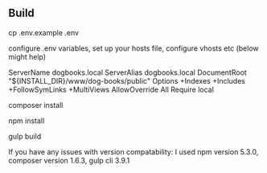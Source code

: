 ## Build
cp .env.example .env

configure .env variables, set up your hosts file, configure vhosts etc (below might help)

<VirtualHost dogbooks.local>
  ServerName dogbooks.local
  ServerAlias dogbooks.local
  DocumentRoot "${INSTALL_DIR}/www/dog-books/public"
  <Directory "${INSTALL_DIR}/www/">
    Options +Indexes +Includes +FollowSymLinks +MultiViews
    AllowOverride All
    Require local
  </Directory>
</VirtualHost>


composer install

npm install

gulp build

If you have any issues with version compatability:
I used npm version 5.3.0, composer version 1.6.3, gulp cli 3.9.1
